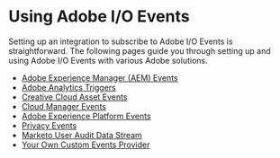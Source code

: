 # Using Adobe I/O Events

Setting up an integration to subscribe to Adobe I/O Events is straightforward. The following pages guide you through setting up and using Adobe I/O Events with various Adobe solutions.

* [Adobe Experience Manager (AEM) Events](aem-event-setup.md)  
* [Adobe Analytics Triggers](analytics-triggers-event-setup.md)  
* [Creative Cloud Asset Events](cc-asset-event-setup.md) 
* [Cloud Manager Events](https://www.adobe.io/apis/experiencecloud/cloud-manager/docs.html#!AdobeDocs/cloudmanager-api-docs/master/create-event-integration.md)
* [Adobe Experience Platform Events](experience-platform-event-setup.md)
* [Privacy Events](privacy-event-setup.md)
* [Marketo User Audit Data Stream](marketo-data-streams.md)
* [Your Own Custom Events Provider](custom_events.md)

<!-- - [Adobe Stock](using/adobe-stock-event-setup.md) -->

<!--  commenting out; this is not shipping yet
 ## Using Events with Adobe I/O Runtime
See the Adobe I/O Events Developer Guide:
- [Using Events and Runtime](../../runtime/runtime-events.md) * note: URL tk *
- [Using the I/O SDK](../../runtime/using/api_sdk.md) * note: URL tk * 
-->
